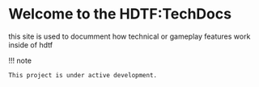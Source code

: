 # Welcome to the HDTF:TechDocs

this site is used to documment how technical or gameplay features work inside of hdtf



!!! note

    This project is under active development.

